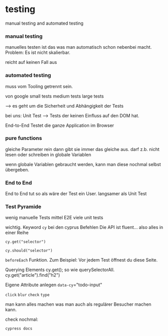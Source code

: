 # testing
manual testing
and automated testing

### manual testing
manuelles testen ist das was man automatisch schon nebenbei macht. Problem: Es ist nicht skalierbar.

reicht auf keinen Fall aus

### automated testing
muss vom Tooling getrennt sein.

von google
small tests
medium tests
large tests

--> es geht um die Sicherheit und Abhängigkeit der Tests

bei uns:
Unit Test --> Tests der keinen Einfluss auf den DOM hat.

End-to-End Testet die ganze Application im Browser



### pure functions

gleiche Parameter rein dann gibt sie immer das gleiche aus.
darf z.b. nicht lesen oder schreiben in globale Variablen


wenn globale Variablen gebraucht werden, kann man diese nochmal selbst übergeben.

### End to End
End to End tut so als wäre der Test ein User.
langsamer als Unit Test


### Test Pyramide

wenig manuelle Tests
mittel E2E
viele unit tests


wichtig. Keyword `cy` bei den cyprus Befehlen
Die API ist fluent... also alles in einer Reihe

`cy.get("selector")`

`cy.should("selector")`

`beforeEach` Funktion. Zum Beispiel: Vor jedem Test öffnest du diese Seite.


Querying Elements
cy.get(); so wie querySelectorAll.
cy.get("article").find("h2")


Eigene Attribute anlegen
`data-cy`="todo-input"

`click`
`blur`
`check`
`type`

man kann alles machen was man auch als regulärer Besucher machen kann.

check nochmal:

`cypress docs`


